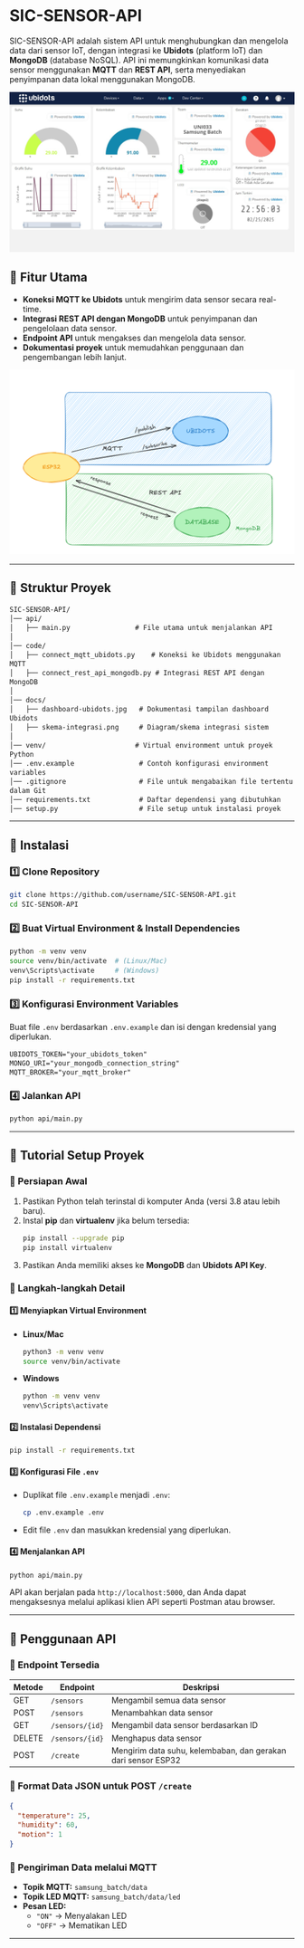 # SIC-SENSOR-API

SIC-SENSOR-API adalah sistem API untuk menghubungkan dan mengelola data dari sensor IoT, dengan integrasi ke **Ubidots** (platform IoT) dan **MongoDB** (database NoSQL). API ini memungkinkan komunikasi data sensor menggunakan **MQTT** dan **REST API**, serta menyediakan penyimpanan data lokal menggunakan MongoDB.

<img src="https://raw.githubusercontent.com/royhairul/sic-sensor-api/main/docs/dashboard-ubidots.jpg" />

## 📌 Fitur Utama
- **Koneksi MQTT ke Ubidots** untuk mengirim data sensor secara real-time.
- **Integrasi REST API dengan MongoDB** untuk penyimpanan dan pengelolaan data sensor.
- **Endpoint API** untuk mengakses dan mengelola data sensor.
- **Dokumentasi proyek** untuk memudahkan penggunaan dan pengembangan lebih lanjut.

<img src="https://raw.githubusercontent.com/royhairul/sic-sensor-api/main/docs/skema-integrasi.png" />

---

## 📂 Struktur Proyek
```
SIC-SENSOR-API/
│── api/
│   ├── main.py                # File utama untuk menjalankan API
│
│── code/
│   ├── connect_mqtt_ubidots.py    # Koneksi ke Ubidots menggunakan MQTT
│   ├── connect_rest_api_mongodb.py # Integrasi REST API dengan MongoDB
│
│── docs/
│   ├── dashboard-ubidots.jpg   # Dokumentasi tampilan dashboard Ubidots
│   ├── skema-integrasi.png     # Diagram/skema integrasi sistem
│
│── venv/                      # Virtual environment untuk proyek Python
│── .env.example                # Contoh konfigurasi environment variables
│── .gitignore                  # File untuk mengabaikan file tertentu dalam Git
│── requirements.txt            # Daftar dependensi yang dibutuhkan
│── setup.py                    # File setup untuk instalasi proyek
```

---

## 🚀 Instalasi
### 1️⃣ Clone Repository
```bash
git clone https://github.com/username/SIC-SENSOR-API.git
cd SIC-SENSOR-API
```

### 2️⃣ Buat Virtual Environment & Install Dependencies
```bash
python -m venv venv
source venv/bin/activate  # (Linux/Mac)
venv\Scripts\activate     # (Windows)
pip install -r requirements.txt
```

### 3️⃣ Konfigurasi Environment Variables
Buat file `.env` berdasarkan `.env.example` dan isi dengan kredensial yang diperlukan.

```env
UBIDOTS_TOKEN="your_ubidots_token"
MONGO_URI="your_mongodb_connection_string"
MQTT_BROKER="your_mqtt_broker"
```

### 4️⃣ Jalankan API
```bash
python api/main.py
```

---

## 📖 Tutorial Setup Proyek

### 📌 Persiapan Awal
1. Pastikan Python telah terinstal di komputer Anda (versi 3.8 atau lebih baru).
2. Instal **pip** dan **virtualenv** jika belum tersedia:
   ```bash
   pip install --upgrade pip
   pip install virtualenv
   ```
3. Pastikan Anda memiliki akses ke **MongoDB** dan **Ubidots API Key**.

### 🔗 Langkah-langkah Detail
#### 1️⃣ Menyiapkan Virtual Environment
- **Linux/Mac**
  ```bash
  python3 -m venv venv
  source venv/bin/activate
  ```
- **Windows**
  ```bash
  python -m venv venv
  venv\Scripts\activate
  ```

#### 2️⃣ Instalasi Dependensi
```bash
pip install -r requirements.txt
```

#### 3️⃣ Konfigurasi File `.env`
- Duplikat file `.env.example` menjadi `.env`:
  ```bash
  cp .env.example .env
  ```
- Edit file `.env` dan masukkan kredensial yang diperlukan.

#### 4️⃣ Menjalankan API
```bash
python api/main.py
```

API akan berjalan pada `http://localhost:5000`, dan Anda dapat mengaksesnya melalui aplikasi klien API seperti Postman atau browser.

---
## 📡 Penggunaan API
### 🔹 Endpoint Tersedia
| Metode | Endpoint | Deskripsi |
|--------|---------|-----------|
| GET    | `/sensors` | Mengambil semua data sensor |
| POST   | `/sensors` | Menambahkan data sensor |
| GET    | `/sensors/{id}` | Mengambil data sensor berdasarkan ID |
| DELETE | `/sensors/{id}` | Menghapus data sensor |
| POST   | `/create` | Mengirim data suhu, kelembaban, dan gerakan dari sensor ESP32 |

### 🔹 Format Data JSON untuk POST `/create`
```json
{
  "temperature": 25,
  "humidity": 60,
  "motion": 1
}
```

### 🔹 Pengiriman Data melalui MQTT
- **Topik MQTT:** `samsung_batch/data`
- **Topik LED MQTT:** `samsung_batch/data/led`
- **Pesan LED:**
  - `"ON"` → Menyalakan LED
  - `"OFF"` → Mematikan LED

---
